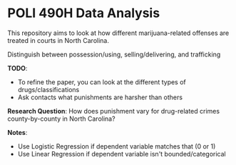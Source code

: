# POLI 490H Data Analysis
This repository aims to look at how different marijuana-related offenses are treated in courts in North Carolina.

Distinguish between possession/using, selling/delivering, and trafficking

**TODO**:
- To refine the paper, you can look at the different types of drugs/classifications
- Ask contacts what punishments are harsher than others

**Research Question**: How does punishment vary for drug-related crimes county-by-county in North Carolina?

**Notes**:
- Use Logistic Regression if dependent variable matches that (0 or 1)
- Use Linear Regression if dependent variable isn't bounded/categorical